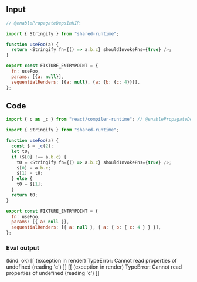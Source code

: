 
## Input

```javascript
// @enablePropagateDepsInHIR

import { Stringify } from "shared-runtime";

function useFoo(a) {
  return <Stringify fn={() => a.b.c} shouldInvokeFns={true} />;
}

export const FIXTURE_ENTRYPOINT = {
  fn: useFoo,
  params: [{a: null}],
  sequentialRenders: [{a: null}, {a: {b: {c: 4}}}],
};

```

## Code

```javascript
import { c as _c } from "react/compiler-runtime"; // @enablePropagateDepsInHIR

import { Stringify } from "shared-runtime";

function useFoo(a) {
  const $ = _c(2);
  let t0;
  if ($[0] !== a.b.c) {
    t0 = <Stringify fn={() => a.b.c} shouldInvokeFns={true} />;
    $[0] = a.b.c;
    $[1] = t0;
  } else {
    t0 = $[1];
  }
  return t0;
}

export const FIXTURE_ENTRYPOINT = {
  fn: useFoo,
  params: [{ a: null }],
  sequentialRenders: [{ a: null }, { a: { b: { c: 4 } } }],
};

```
      
### Eval output
(kind: ok) [[ (exception in render) TypeError: Cannot read properties of undefined (reading 'c') ]]
[[ (exception in render) TypeError: Cannot read properties of undefined (reading 'c') ]]